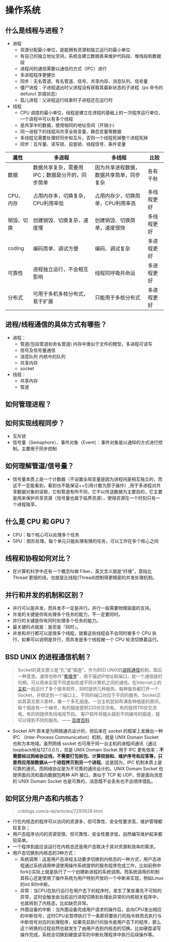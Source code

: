 # 操作系统

## 什么是线程与进程？

- 进程
  * 资源分配最小单位，是能拥有资源和独立运行的最小单位
  * 有自己的独立地址空间，系统会建立数据表来维护代码段、堆栈段和数据段
  * 进程间的通信需要以通信的方式（IPC）进行
  * 多进程程序更健壮
  * 同步：无名管道、有名管道、信号、共享内存、消息队列、信号量
  * 僵尸进程：子进程退出时父进程没有获取其最新状态的子进程（ps 命令的 defunct 京城状态）
  * 孤儿进程：父进程运行结束时子进程还在运行时
- 线程
  * CPU 调度的最小单位，线程是建立在进程的基础上的一次程序运行单位，一个进程中可以有多个线程
  * 是共享中的数据，使用相同的地址空间（开销小）
  * 同一进程下的线程间共享全局变量、静态变量等数据
  * 多线程见需要处理好同步和互斥，否则一个线程死掉整个进程死掉
  * 同步：互斥量、读写锁、自旋锁、线程信号、条件变量

|属性|多进程|多线程|比较|
|-|-|-|-|
|数据|数据共享复杂，需要用IPC；数据是分开的，同步简单|因为共享进程数据，数据共享简单，同步复杂|各有千秋|
|CPU、内存|占用内存多，切换复杂，CPU利用率低|占用内存少，切换简单，CPU利用率高|多线程更好|
|销毁、切换|创建销毁、切换复杂，速度慢|创建销毁、切换简单，速度很快|多线程更好|
|coding|编码简单、调试方便|编码、调试复杂|多进程更好|
|可靠性|进程独立运行，不会相互影响|线程同呼吸共命运|多进程更好|
|分布式|可用于多机多核分布式，易于扩展|只能用于多核分布式|多进程更好|

## 进程/线程通信的具体方式有哪些？

* 进程：
  * 管道(包括管道和命名管道) 内存中类似于文件的模型，多进程可读写
  * 信号及信号量通信
  * 消息队列 内核中的队列
  * 共享内存
  * socket
* 线程：
  * 共享内存
  * 管道

## 如何管理进程？

## 如何实现线程同步？

* 互斥锁
* 信号量（Semaphore）、事件对象（Event）：事件对象是以通知的方式进行控制，主要用于同步控制

## 如何理解管道/信号量？

* 信号量本质上是一个计数器（不设置全局变量是因为进程间是相互独立的，而这不一定能看到，看到也不能保证++引用计数为原子操作）,用于多进程对共享数据对象的读取，它和管道有所不同，它不以传送数据为主要目的，它主要是用来保护共享资源（信号量也属于临界资源），使得资源在一个时刻只有一个进程独享。

## 什么是 CPU 和 GPU？

* CPU：每个核心可以处理多个任务
* GPU：图形处理，每个单元只能处理有限的任务，可以工作在多个核心之间

## 线程和协程如何对比？

* 在计算机科学中还有一个概念叫做 Fiber，英文含义就是“纤维”，意指比 Thread 更细的线，也就是比线程(Thread)控制得更精密的并发处理机制。

## 并行和并发的机制和区别？

* 并行可以是并发，而并发不一定是并行。并行一般需要物理层面的支持。
* 并发的关键是你有处理多个任务的能力，不一定要同时。
* 并行的关键是你有同时处理多个任务的能力。
* 最关键的点就是：是否是『同时』。
* 并发和并行都可以是很多个线程，就看这些线程会不会同时被多个 CPU 执行，如果可以说明是并行，而并发是多个线程被一个 CPU 轮流切换着运行。

## BSD UNIX 的进程通信机制？

> Socket的英文原义是“孔”或“插座”。作为BSD UNIX的[进程通信](https://baike.baidu.com/item/进程通信)机制，取后一种意思。通常也称作"[套接字](https://baike.baidu.com/item/套接字)"，用于描述IP地址和端口，是一个通信链的句柄，可以用来实现不同虚拟机或不同计算机之间的通信。在Internet上的[主机](https://baike.baidu.com/item/主机)一般运行了多个服务软件，同时提供几种服务。每种服务都打开一个Socket，并绑定到一个端口上，不同的端口对应于不同的服务。Socket正如其英文原义那样，像一个多孔插座。一台主机犹如布满各种插座的房间，每个插座有一个编号，有的插座提供220伏交流电， 有的提供110伏交流电，有的则提供有线电视节目。 客户软件将插头插到不同编号的插座，就可以得到不同的服务。—— [百度百科](https://baike.baidu.com/item/socket/281150)

* Socket API 原本是为网络通讯设计的，但后来在 socket 的框架上发展出一种 IPC （Inter-Process Communication）机制，就是 UNIX Domain Socket 也称为本地域。虽然网络 socket 也可用于同一台主机的进程间通讯（通过loopback地址127.0.0.1），但是 UNIX Domain Socket 用于 IPC 更有效率：**不需要经过网络协议栈，不需要打包拆包、计算校验和、维护序号和应答等，只是将应用层数据从一个进程拷贝到另一个进程**。这是因为，IPC 机制本质上是可靠的通讯，而网络协议是为不可靠的通讯设计的。UNIX Domain Socket 也提供面向流和面向数据包两种 API 接口，类似于 TCP 和 UDP，但是面向消息的 UNIX Domain Socket 也是可靠的，消息既不会丢失也不会顺序错乱。

## 如何区分用户态和内核态？

> cnblogs.com/a-lai/articles/7293828.html

* 行在内核态的程序可以访问的资源多，但可靠性、安全性要求高，维护管理都较复杂；
* 用户态程序访问的资源受限，但可靠性、安全性要求低，自然编写维护起来都较简单。
* 一个程序到底应该运行在内核态还是用户态取决于其对资源和效率的需求。
* 用户态切换到内核态的3种方式：
  * 系统调用：这是用户态进程主动要求切换到内核态的一种方式，用户态进程通过系统调用申请使用操作系统提供的服务程序完成工作，比如前例中fork()实际上就是执行了一个创建新进程的系统调用。而系统调用的机制其核心还是使用了操作系统为用户特别开放的一个中断来实现，例如Linux的int 80h中断。
  * 异常：当CPU在执行运行在用户态下的程序时，发生了某些事先不可知的异常，这时会触发由当前运行进程切换到处理此异常的内核相关程序中，也就转到了内核态，比如缺页异常。
  * 外围设备的中断：当外围设备完成用户请求的操作后，会向CPU发出相应的中断信号，这时CPU会暂停执行下一条即将要执行的指令转而去执行与中断信号对应的处理程序，如果先前执行的指令是用户态下的程序，那么这个转换的过程自然也就发生了由用户态到内核态的切换。比如硬盘读写操作完成，系统会切换到硬盘读写的中断处理程序中执行后续操作等。